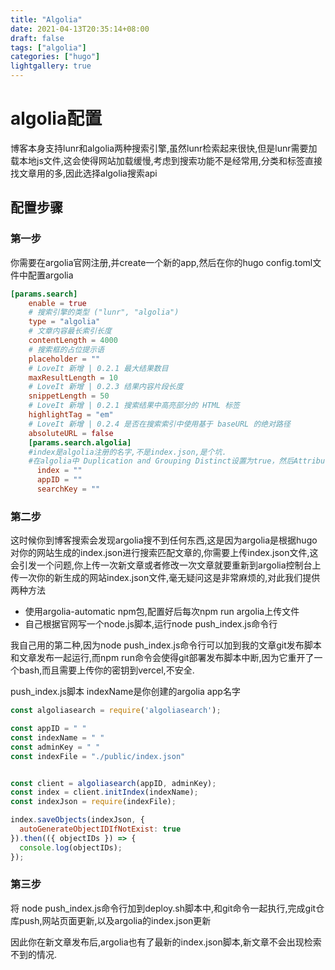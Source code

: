 ```yaml
---
title: "Algolia"
date: 2021-04-13T20:35:14+08:00
draft: false
tags: ["algolia"]
categories: ["hugo"]
lightgallery: true
---
```


# algolia配置

博客本身支持lunr和algolia两种搜索引擎,虽然lunr检索起来很快,但是lunr需要加载本地js文件,这会使得网站加载缓慢,考虑到搜索功能不是经常用,分类和标签直接找文章用的多,因此选择algolia搜索api

## 配置步骤

### 第一步

你需要在argolia官网注册,并create一个新的app,然后在你的hugo config.toml文件中配置argolia

```toml
[params.search]
    enable = true
    # 搜索引擎的类型 ("lunr", "algolia")
    type = "algolia"
    # 文章内容最长索引长度
    contentLength = 4000
    # 搜索框的占位提示语
    placeholder = ""
    # LoveIt 新增 | 0.2.1 最大结果数目
    maxResultLength = 10
    # LoveIt 新增 | 0.2.3 结果内容片段长度
    snippetLength = 50
    # LoveIt 新增 | 0.2.1 搜索结果中高亮部分的 HTML 标签
    highlightTag = "em"
    # LoveIt 新增 | 0.2.4 是否在搜索索引中使用基于 baseURL 的绝对路径
    absoluteURL = false
    [params.search.algolia]
    #index是algolia注册的名字,不是index.json,是个坑. 
    #在algolia中 Duplication and Grouping Distinct设置为true，然后Attribute for Distinct设置为url，或者title
      index = ""
      appID = ""
      searchKey = ""
```



### 第二步

这时候你到博客搜索会发现argolia搜不到任何东西,这是因为argolia是根据hugo对你的网站生成的index.json进行搜索匹配文章的,你需要上传index.json文件,这会引发一个问题,你上传一次新文章或者修改一次文章就要重新到argolia控制台上传一次你的新生成的网站index.json文件,毫无疑问这是非常麻烦的,对此我们提供两种方法

* 使用argolia-automatic npm包,配置好后每次npm run argolia上传文件
* 自己根据官网写一个node.js脚本,运行node push_index.js命令行

我自己用的第二种,因为node push_index.js命令行可以加到我的文章git发布脚本和文章发布一起运行,而npm run命令会使得git部署发布脚本中断,因为它重开了一个bash,而且需要上传你的密钥到vercel,不安全.

push_index.js脚本 indexName是你创建的argolia app名字

```js
const algoliasearch = require('algoliasearch');

const appID = " "
const indexName = " " 
const adminKey = " "
const indexFile = "./public/index.json"


const client = algoliasearch(appID, adminKey);
const index = client.initIndex(indexName);
const indexJson = require(indexFile);

index.saveObjects(indexJson, {
  autoGenerateObjectIDIfNotExist: true
}).then(({ objectIDs }) => {
  console.log(objectIDs);
});
```



### 第三步

将 node push_index.js命令行加到deploy.sh脚本中,和git命令一起执行,完成git仓库push,网站页面更新,以及argolia的index.json更新

因此你在新文章发布后,argolia也有了最新的index.json脚本,新文章不会出现检索不到的情况.

